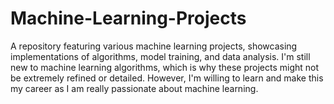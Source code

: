 # Machine-Learning-Projects
 A repository featuring various machine learning projects, showcasing implementations of algorithms, model training, and data analysis. I'm still new to machine learning algorithms, which is why these projects might not be extremely refined or detailed. 
 However, I'm willing to learn and make this my career as I am really passionate about machine learning.
